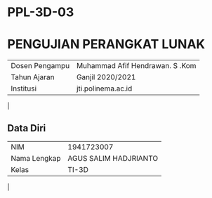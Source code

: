 # PPL-3D-03
# PENGUJIAN PERANGKAT LUNAK
|  |  |
|--|--|
| Dosen Pengampu | Muhammad Afif Hendrawan. S .Kom |
| Tahun Ajaran | Ganjil 2020/2021 |
| Institusi | jti.polinema.ac.id |
|

## Data Diri

|  |  |
|--|--|
| NIM | 1941723007 |
| Nama Lengkap | AGUS SALIM HADJRIANTO |
| Kelas | TI-3D |
|



##
